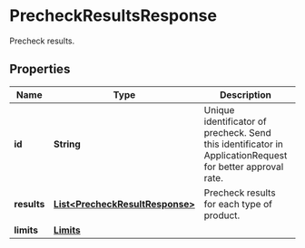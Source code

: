 

# PrecheckResultsResponse

Precheck results.

## Properties

| Name | Type | Description | Notes |
|------------ | ------------- | ------------- | -------------|
|**id** | **String** | Unique identificator of precheck. Send this identificator in ApplicationRequest for better approval rate. |  |
|**results** | [**List&lt;PrecheckResultResponse&gt;**](PrecheckResultResponse.md) | Precheck results for each type of product. |  |
|**limits** | [**Limits**](Limits.md) |  |  [optional] |



